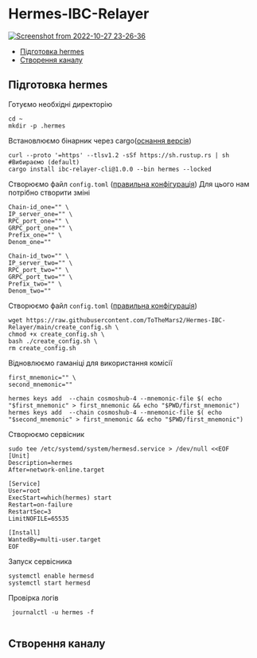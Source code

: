 # Hermes-IBC-Relayer

[![Screenshot from 2022-10-27 23-26-36](https://user-images.githubusercontent.com/109024799/198398377-bf1dfb38-3d45-4f53-aa34-ba0378387a53.png)](https://github.com/informalsystems/hermes/tree/v1.0.0)


* [Підготовка hermes](https://github.com/ToTheMars2/Hermes-IBC-Relayer/blob/main/README.md#%D0%BF%D1%96%D0%B4%D0%B3%D0%BE%D1%82%D0%BE%D0%B2%D0%BA%D0%B0-hermes)
* [Створення каналу](https://github.com/ToTheMars2/Hermes-IBC-Relayer/blob/main/README.md#%D1%81%D1%82%D0%B2%D0%BE%D1%80%D0%B5%D0%BD%D0%BD%D1%8F-%D0%BA%D0%B0%D0%BD%D0%B0%D0%BB%D1%83)


## Підготовка hermes
Готуємо необхідні директорію

```
cd ~
mkdir -p .hermes

```

Встановлюємо бінарник через cargo([оснання версія](https://github.com/informalsystems/hermes/releases)) 
```
curl --proto '=https' --tlsv1.2 -sSf https://sh.rustup.rs | sh #Вибираємо (default)
cargo install ibc-relayer-cli@1.0.0 --bin hermes --locked

```

Створюємо файл `config.toml` ([правильна конфігурація](https://github.com/informalsystems/hermes/blob/v1.0.0/config.toml))
Для цього нам потрібно створити зміні
```
Chain-id_one="" \ 
IP_server_one="" \
RPC_port_one="" \
GRPC_port_one="" \
Prefix_one="" \
Denom_one=""
```

```
Chain-id_two="" \ 
IP_server_two="" \
RPC_port_two="" \
GRPC_port_two="" \
Prefix_two="" \
Denom_two=""
```

Створюємо файл `config.toml` ([правильна конфігурація](https://github.com/informalsystems/hermes/blob/v1.0.0/config.toml))
```
wget https://raw.githubusercontent.com/ToTheMars2/Hermes-IBC-Relayer/main/create_config.sh \
chmod +x create_config.sh \
bash ./create_config.sh \
rm create_config.sh

```

Відновлюємо гаманіці для використання комісії
```
first_mnemonic="" \
second_mnemonic=""
```
```
hermes keys add  --chain cosmoshub-4 --mnemonic-file $( echo "$first_mnemonic" > first_mnemonic && echo "$PWD/first_mnemonic")
hermes keys add  --chain cosmoshub-4 --mnemonic-file $( echo "$second_mnemonic" > first_mnemonic && echo "$PWD/first_mnemonic")
```

Створюємо сервісник
```
sudo tee /etc/systemd/system/hermesd.service > /dev/null <<EOF
[Unit]
Description=hermes
After=network-online.target

[Service]
User=root
ExecStart=which(hermes) start
Restart=on-failure
RestartSec=3
LimitNOFILE=65535

[Install]
WantedBy=multi-user.target
EOF
```

Запуск сервісника
```
systemctl enable hermesd
systemctl start hermesd

```

Провірка логів
```
 journalctl -u hermes -f
 
```

## Створення каналу
